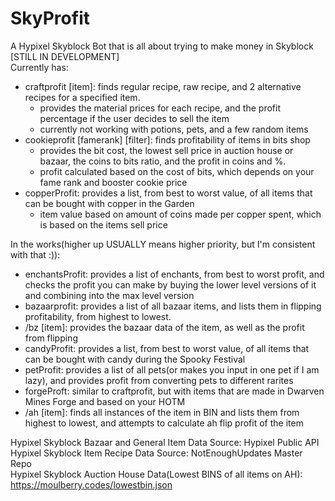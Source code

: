 # SkyProfit
A Hypixel Skyblock Bot that is all about trying to make money in Skyblock \
[STILL IN DEVELOPMENT] \
Currently has:
- craftprofit [item]: finds regular recipe, raw recipe, and 2 alternative recipes for a specified item.
  - provides the material prices for each recipe, and the profit percentage if the user decides to sell the item
  - currently not working with potions, pets, and a few random items
- cookieprofit [famerank] [filter]: finds profitability of items in bits shop
  - provides the bit cost, the lowest sell price in auction house or bazaar, the coins to bits ratio, and the profit in coins and %.
  - profit calculated based on the cost of bits, which depends on your fame rank and booster cookie price
- copperProfit: provides a list, from best to worst value, of all items that can be bought with copper in the Garden
  - item value based on amount of coins made per copper spent, which is based on the items sell price
  
In the works(higher up USUALLY means higher priority, but I'm consistent with that :)):
- enchantsProfit: provides a list of enchants, from best to worst profit, and checks the profit you can make by buying the lower level versions of it and combining into the max level version
- bazaarprofit: provides a list of all bazaar items, and lists them in flipping profitability, from highest to lowest.
- /bz [item]: provides the bazaar data of the item, as well as the profit from flipping
- candyProfit: provides a list, from best to worst value, of all items that can be bought with candy during the Spooky Festival
- petProfit: provides a list of all pets(or makes you input in one pet if I am lazy), and provides profit from converting pets to different rarites
- forgeProft: similar to craftprofit, but with items that are made in Dwarven Mines Forge and based on your HOTM
- /ah [item]: finds all instances of the item in BIN and lists them from highest to lowest, and attempts to calculate ah flip profit of the item


Hypixel Skyblock Bazaar and General Item Data Source: Hypixel Public API \
Hypixel Skyblock Item Recipe Data Source: NotEnoughUpdates Master Repo \
Hypixel Skyblock Auction House Data(Lowest BINS of all items on AH): https://moulberry.codes/lowestbin.json
